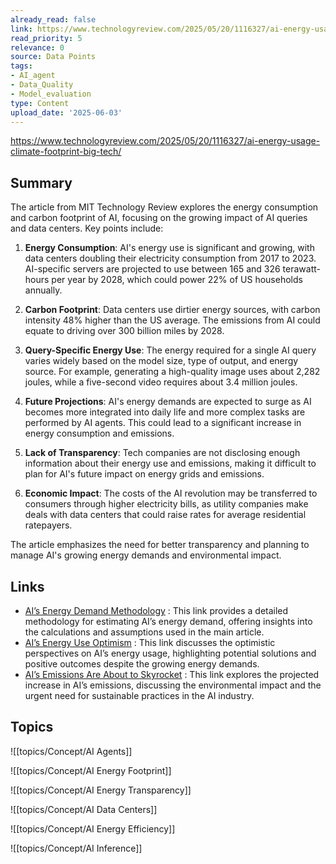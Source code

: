 ```yaml
---
already_read: false
link: https://www.technologyreview.com/2025/05/20/1116327/ai-energy-usage-climate-footprint-big-tech/
read_priority: 5
relevance: 0
source: Data Points
tags:
- AI_agent
- Data_Quality
- Model_evaluation
type: Content
upload_date: '2025-06-03'
---
```


https://www.technologyreview.com/2025/05/20/1116327/ai-energy-usage-climate-footprint-big-tech/
## Summary

The article from MIT Technology Review explores the energy consumption and carbon footprint of AI, focusing on the growing impact of AI queries and data centers. Key points include:

1. **Energy Consumption**: AI's energy use is significant and growing, with data centers doubling their electricity consumption from 2017 to 2023. AI-specific servers are projected to use between 165 and 326 terawatt-hours per year by 2028, which could power 22% of US households annually.

2. **Carbon Footprint**: Data centers use dirtier energy sources, with carbon intensity 48% higher than the US average. The emissions from AI could equate to driving over 300 billion miles by 2028.

3. **Query-Specific Energy Use**: The energy required for a single AI query varies widely based on the model size, type of output, and energy source. For example, generating a high-quality image uses about 2,282 joules, while a five-second video requires about 3.4 million joules.

4. **Future Projections**: AI's energy demands are expected to surge as AI becomes more integrated into daily life and more complex tasks are performed by AI agents. This could lead to a significant increase in energy consumption and emissions.

5. **Lack of Transparency**: Tech companies are not disclosing enough information about their energy use and emissions, making it difficult to plan for AI's future impact on energy grids and emissions.

6. **Economic Impact**: The costs of the AI revolution may be transferred to consumers through higher electricity bills, as utility companies make deals with data centers that could raise rates for average residential ratepayers.

The article emphasizes the need for better transparency and planning to manage AI's growing energy demands and environmental impact.
## Links

- [AI’s Energy Demand Methodology](https://www.technologyreview.com/2025/05/20/1116331/ai-energy-demand-methodology/) : This link provides a detailed methodology for estimating AI’s energy demand, offering insights into the calculations and assumptions used in the main article.
- [AI’s Energy Use Optimism](https://www.technologyreview.com/2025/05/20/1116337/ai-energy-use-optimism/) : This link discusses the optimistic perspectives on AI’s energy usage, highlighting potential solutions and positive outcomes despite the growing energy demands.
- [AI’s Emissions Are About to Skyrocket](https://www.technologyreview.com/2024/12/13/1108719/ais-emissions-are-about-to-skyrocket-even-further/) : This link explores the projected increase in AI’s emissions, discussing the environmental impact and the urgent need for sustainable practices in the AI industry.

## Topics

![[topics/Concept/AI Agents]]

![[topics/Concept/AI Energy Footprint]]

![[topics/Concept/AI Energy Transparency]]

![[topics/Concept/AI Data Centers]]

![[topics/Concept/AI Energy Efficiency]]

![[topics/Concept/AI Inference]]